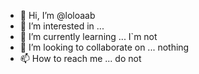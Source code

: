 - 👋 Hi, I’m @loloaab
- 👀 I’m interested in ... 
- 🌱 I’m currently learning ... I`m not
- 💞️ I’m looking to collaborate on ... nothing
- 📫 How to reach me ... do not

<!---
loloaab/loloaab is a ✨ special ✨ repository because its `README.md` (this file) appears on your GitHub profile.
You can click the Preview link to take a look at your changes.
--->
